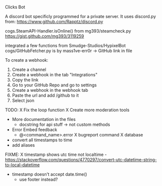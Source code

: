 Clicks Bot

A discord bot specificly programmed for a private server.
It uses discord.py from:
https://www.github.com/Rapptz/discord.py

cogs.SteamAPI-Handler.isOnline() from mg393/steamcheck.py
https://gist.github.com/mg393/3119259

integrated a few functions from Smudge-Studios/HypixelBot
cogs/GitHubFetcher.py is by mass1ve-err0r -> GitHub link in file

To create a webhook:

1. Create a channel
2. Create a webhook in the tab "Integrations"
3. Copy the link
4. Go to your GitHub Repo and go to settings
5. Create a webhook in the webhook tab
6. Paste the url and add /github to it
7. Select json

TODO:
X Fix the loop function
X Create more moderation tools
- More documentation in the files
	- docstring for api stuff -> not custom methods
- Error Embed feedback
	- @<command_name>.error
X bugreport command
	X database
- convert all timestamps to time
- add aliases



FIXME:
X timestamp shows utc time not localtime
	- https://stackoverflow.com/questions/4770297/convert-utc-datetime-string-to-local-datetime
- timestamp doesn't accept date.time()
	- use footer instead?

